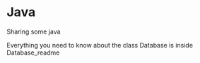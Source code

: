 # Java
Sharing some java 

Everything you need to know about the class Database is inside Database_readme
